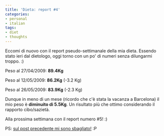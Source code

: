 ```yaml
---
title: 'Dieta: report #4'
categories:
- personal
- italian
tags:
- diet
- thoughts
---
```

Eccomi di nuovo con il report pseudo-settimanale della mia dieta. Essendo
stato ieri dal dietologo, oggi torno con un po' di numeri senza dilungarmi
troppo. :)

Peso al 27/04/2009: **89.4Kg**

Peso al 12/05/2009: **86.2Kg** (-3.2 Kg)

Peso al 26/05/2009: **83.9Kg** (-2.3 Kg)

Dunque in meno di un mese (ricordo che c'è stata la vacanza a Barcelona) il
mio peso è **diminuito di 5.5Kg**. Un risultato più che ottimo considerando il
rapporto cibo/sazietà.

Alla prossima settimana con il report numero #5! :)

PS: [sul post precedente mi sono
sbagliato!]({{site.url}}/2009/05/21/dieta-report-3/) :P

